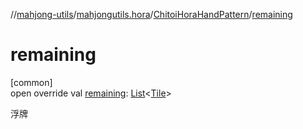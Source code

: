 //[mahjong-utils](../../../index.md)/[mahjongutils.hora](../index.md)/[ChitoiHoraHandPattern](index.md)/[remaining](remaining.md)

# remaining

[common]\
open override val [remaining](remaining.md): [List](https://kotlinlang.org/api/latest/jvm/stdlib/kotlin.collections/-list/index.html)&lt;[Tile](../../mahjongutils.models/-tile/index.md)&gt;

浮牌

